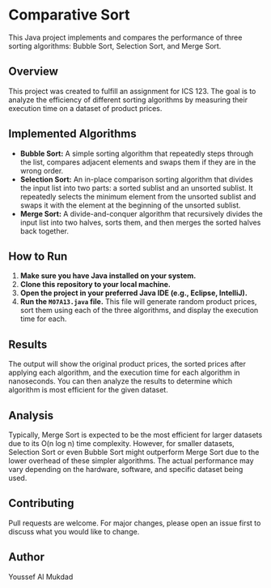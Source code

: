 # Comparative Sort

This Java project implements and compares the performance of three sorting algorithms: Bubble Sort, Selection Sort, and Merge Sort.

## Overview

This project was created to fulfill an assignment for ICS 123. The goal is to analyze the efficiency of different sorting algorithms by measuring their execution time on a dataset of product prices.

## Implemented Algorithms

* **Bubble Sort:** A simple sorting algorithm that repeatedly steps through the list, compares adjacent elements and swaps them if they are in the wrong order.
* **Selection Sort:** An in-place comparison sorting algorithm that divides the input list into two parts: a sorted sublist and an unsorted sublist. It repeatedly selects the minimum element from the unsorted sublist and swaps it with the element at the beginning of the unsorted sublist.
* **Merge Sort:** A divide-and-conquer algorithm that recursively divides the input list into two halves, sorts them, and then merges the sorted halves back together.

## How to Run

1. **Make sure you have Java installed on your system.**
2. **Clone this repository to your local machine.**
3. **Open the project in your preferred Java IDE (e.g., Eclipse, IntelliJ).**
4. **Run the `M07A13.java` file.** This file will generate random product prices, sort them using each of the three algorithms, and display the execution time for each.

## Results

The output will show the original product prices, the sorted prices after applying each algorithm, and the execution time for each algorithm in nanoseconds. You can then analyze the results to determine which algorithm is most efficient for the given dataset.

## Analysis

Typically, Merge Sort is expected to be the most efficient for larger datasets due to its O(n log n) time complexity. However, for smaller datasets, Selection Sort or even Bubble Sort might outperform Merge Sort due to the lower overhead of these simpler algorithms. The actual performance may vary depending on the hardware, software, and specific dataset being used.

## Contributing

Pull requests are welcome. For major changes, please open an issue first to discuss what you would like to change.

## Author

Youssef Al Mukdad
